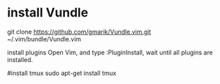 # install Vundle
git clone https://github.com/gmarik/Vundle.vim.git ~/.vim/bundle/Vundle.vim

install plugins Open Vim, and type :PluginInstall, wait until all plugins are installed.


#install tmux
sudo apt-get install tmux
